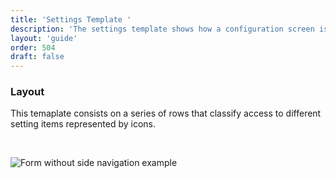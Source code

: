 ```yaml
---
title: 'Settings Template '
description: 'The settings template shows how a configuration screen is displayed using Lexicon patterns'
layout: 'guide'
order: 504
draft: false
---
```


### Layout

This temaplate consists on a series of rows that classify access to different setting items represented by icons.

<br/>

![Form without side navigation example](/images/lexicon/SystemSettings.jpg)
